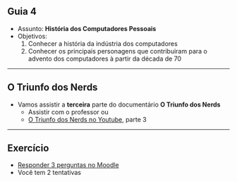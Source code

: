## Guia 4

- Assunto: **História dos Computadores Pessoais**
- Objetivos:
  1. Conhecer a história da indústria dos computadores
  1. Conhecer os principais personagens que contribuiram para o advento dos computadores à partir da década de 70


---
## O Triunfo dos Nerds

- Vamos assistir a **terceira** parte do documentário **O Triunfo dos Nerds**
  - Assistir com o professor ou
  - [O Triunfo dos Nerds no Youtube](https://www.youtube.com/watch?v=LS_SNnO0AFs), parte 3

---
## Exercício

- [Responder 3 perguntas no Moodle](http://moodle.cefetmg.br/mod/quiz/view.php?id=14574)
- Você tem 2 tentativas
